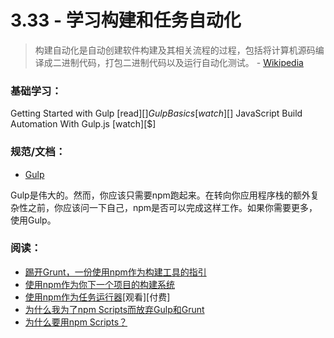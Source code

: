 <!-- 3.33 - Learn Build and Task Automation -->
# 3.33 - 学习构建和任务自动化
<!-- Build automation is the process of automating the creation of a software build and the associated processes including: compiling computer source code into binary code, packaging binary code, and running automated tests.

— Wikipedia -->

> 构建自动化是自动创建软件构建及其相关流程的过程，包括将计算机源码编译成二进制代码，打包二进制代码以及运行自动化测试。 - [Wikipedia](https://en.wikipedia.org/wiki/Build_automation)

<!-- General Learning: -->
### 基础学习：
Getting Started with Gulp [read][$]
Gulp Basics [watch][$]
JavaScript Build Automation With Gulp.js [watch][$]
<!-- References/Docs: -->
### 规范/文档：
- [Gulp](https://github.com/gulpjs/gulp/blob/master/docs/getting-started.md)
<!-- Gulp is great. However, you might only need npm run. Before turning to additional complexity in your application stack ask yourself if npm run can do the job. If you need more, use Gulp. -->
Gulp是伟大的。然而，你应该只需要npm跑起来。在转向你应用程序栈的额外复杂性之前，你应该问一下自己，npm是否可以完成这样工作。如果你需要更多，使用Gulp。
<!-- Read: -->
### 阅读：

<!-- Give Grunt the Boot! A Guide to Using npm as a Build Tool
Using npm as a Build System for Your next Project
Using npm as a Task Runner [watch][$]
Why I Left Gulp and Grunt for npm Scripts
Why npm Scripts? -->
- [踢开Grunt，一份使用npm作为构建工具的指引](http://www.sitepoint.com/guide-to-npm-as-a-build-tool/)
- [使用npm作为你下一个项目的构建系统](https://drublic.de/blog/npm-builds)
- [使用npm作为任务运行器](http://teamtreehouse.com/library/using-npm-as-a-task-runner)[观看][付费]
- [为什么我为了npm Scripts而放弃Gulp和Grunt](https://medium.freecodecamp.com/why-i-left-gulp-and-grunt-for-npm-scripts-3d6853dd22b8#.z8plsoxxs)
- [为什么要用npm Scripts？](https://css-tricks.com/why-npm-scripts/)